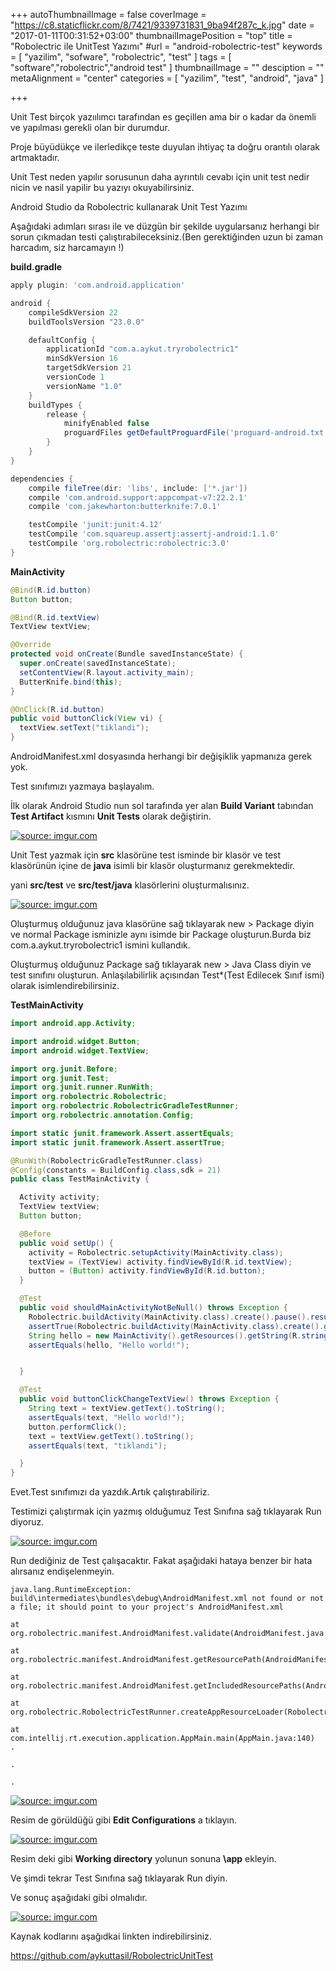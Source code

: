 +++
autoThumbnailImage = false
coverImage = "https://c8.staticflickr.com/8/7421/9339731831_9ba94f287c_k.jpg"
date = "2017-01-11T00:31:52+03:00"
thumbnailImagePosition = "top"
title = "Robolectric ile UnitTest Yazımı"
#url = "android-robolectric-test"
keywords = [
  "yazilim",
  "sofware",
  "robolectric",
  "test"
]
tags = [
  "software","robolectric","android test"
]
thumbnailImage = ""
desciption = ""
metaAlignment = "center"
categories = [
  "yazilim",
  "test",
  "android",
  "java"
]

+++

Unit Test birçok yazıılımcı tarafından es geçillen ama bir o kadar da önemli ve yapılması gerekli olan bir durumdur.

Proje büyüdükçe ve ilerledikçe teste duyulan ihtiyaç ta doğru orantılı olarak artmaktadır.

Unit Test neden yapılır sorusunun daha ayrıntılı cevabı için unit test nedir nicin ve nasil yapilir bu yazıyı okuyabilirsiniz.

Android Studio da Robolectric kullanarak Unit Test Yazımı

Aşağıdaki adımları sırası ile ve düzgün bir şekilde uygularsanız herhangi bir sorun çıkmadan testi çalıştırabileceksiniz.(Ben gerektiğinden uzun bi zaman harcadım, siz harcamayın !)

 
**build.gradle**

```gradle
apply plugin: 'com.android.application'

android {
    compileSdkVersion 22
    buildToolsVersion "23.0.0"

    defaultConfig {
        applicationId "com.a.aykut.tryrobolectric1"
        minSdkVersion 16
        targetSdkVersion 21
        versionCode 1
        versionName "1.0"
    }
    buildTypes {
        release {
            minifyEnabled false
            proguardFiles getDefaultProguardFile('proguard-android.txt'), 'proguard-rules.pro'
        }
    }
}

dependencies {
    compile fileTree(dir: 'libs', include: ['*.jar'])
    compile 'com.android.support:appcompat-v7:22.2.1'
    compile 'com.jakewharton:butterknife:7.0.1'

    testCompile 'junit:junit:4.12'
    testCompile 'com.squareup.assertj:assertj-android:1.1.0'
    testCompile 'org.robolectric:robolectric:3.0'
}
```

**MainActivity**

```java
@Bind(R.id.button)
Button button;

@Bind(R.id.textView)
TextView textView;

@Override
protected void onCreate(Bundle savedInstanceState) {
  super.onCreate(savedInstanceState);
  setContentView(R.layout.activity_main);
  ButterKnife.bind(this);
}

@OnClick(R.id.button)
public void buttonClick(View vi) {
  textView.setText("tiklandi");
}
```
 

AndroidManifest.xml  dosyasında herhangi bir değişiklik yapmanıza gerek yok.

Test sınıfımızı yazmaya başlayalım.

İlk olarak Android Studio nun sol tarafında yer alan **Build Variant** tabından **Test Artifact** kısmını **Unit Tests** olarak değiştirin.

<a href="http://imgur.com/rEPljpe"><img src="http://i.imgur.com/rEPljpe.jpg" title="source: imgur.com" /></a>

Unit Test yazmak için **src** klasörüne test isminde bir klasör ve test klasörünün içine de **java** isimli bir klasör oluşturmanız gerekmektedir.

yani **src/test** ve **src/test/java** klasörlerini oluşturmalısınız.

<a href="http://imgur.com/gztY5gr"><img src="http://i.imgur.com/gztY5gr.jpg" title="source: imgur.com" /></a>


Oluşturmuş olduğunuz java klasörüne sağ tıklayarak new > Package diyin ve normal Package isminizle aynı isimde bir Package oluşturun.Burda biz com.a.aykut.tryrobolectric1 ismini kullandık.

Oluşturmuş olduğunuz Package sağ tıklayarak new > Java Class diyin ve test sınıfını oluşturun. Anlaşılabilirlik açısından Test*(Test Edilecek Sınıf ismi) olarak isimlendirebilirsiniz.

 

**TestMainActivity**

```java
import android.app.Activity;

import android.widget.Button;
import android.widget.TextView;

import org.junit.Before;
import org.junit.Test;
import org.junit.runner.RunWith;
import org.robolectric.Robolectric;
import org.robolectric.RobolectricGradleTestRunner;
import org.robolectric.annotation.Config;

import static junit.framework.Assert.assertEquals;
import static junit.framework.Assert.assertTrue;

@RunWith(RobolectricGradleTestRunner.class)
@Config(constants = BuildConfig.class,sdk = 21)
public class TestMainActivity {

  Activity activity;
  TextView textView;
  Button button;

  @Before
  public void setUp() {
    activity = Robolectric.setupActivity(MainActivity.class);
    textView = (TextView) activity.findViewById(R.id.textView);
    button = (Button) activity.findViewById(R.id.button);
  }

  @Test
  public void shouldMainActivityNotBeNull() throws Exception {
    Robolectric.buildActivity(MainActivity.class).create().pause().resume().get();
    assertTrue(Robolectric.buildActivity(MainActivity.class).create().get() != null);
    String hello = new MainActivity().getResources().getString(R.string.hello_world);
    assertEquals(hello, "Hello world!");


  }

  @Test
  public void buttonClickChangeTextView() throws Exception {
    String text = textView.getText().toString();
    assertEquals(text, "Hello world!");
    button.performClick();
    text = textView.getText().toString();
    assertEquals(text, "tiklandi");

  }
}
```

Evet.Test sınıfımızı da yazdık.Artık çalıştırabiliriz.

Testimizi çalıştırmak için yazmış olduğumuz Test Sınıfına sağ tıklayarak Run diyoruz.

<a href="http://imgur.com/7STeLHy"><img src="http://i.imgur.com/7STeLHy.jpg" title="source: imgur.com" /></a>

 
Run dediğiniz de Test çalışacaktır. Fakat aşağıdaki hataya benzer bir hata alırsanız endişelenmeyin.

```
java.lang.RuntimeException: build\intermediates\bundles\debug\AndroidManifest.xml not found or not a file; it should point to your project's AndroidManifest.xml

at org.robolectric.manifest.AndroidManifest.validate(AndroidManifest.java:121)

at org.robolectric.manifest.AndroidManifest.getResourcePath(AndroidManifest.java:469)

at org.robolectric.manifest.AndroidManifest.getIncludedResourcePaths(AndroidManifest.java:475)

at org.robolectric.RobolectricTestRunner.createAppResourceLoader(RobolectricTestRunner.java:491)

at com.intellij.rt.execution.application.AppMain.main(AppMain.java:140)
.

.

.
```

<a href="http://imgur.com/1TpiUpG"><img src="http://i.imgur.com/1TpiUpG.jpg" title="source: imgur.com" /></a>

Resim de görüldüğü gibi **Edit Configurations** a tıklayın.

 
<a href="http://imgur.com/pFGTznR"><img src="http://i.imgur.com/pFGTznR.jpg" title="source: imgur.com" /></a>


Resim deki gibi **Working directory** yolunun sonuna **\app** ekleyin.

 

Ve şimdi tekrar Test Sınıfına sağ tıklayarak Run diyin.

Ve sonuç aşağıdaki gibi olmalıdır.


<a href="http://imgur.com/zIgjUDT"><img src="http://i.imgur.com/zIgjUDT.jpg" title="source: imgur.com" /></a>
 

Kaynak kodlarını aşağıdkai linkten indirebilirsiniz.

https://github.com/aykuttasil/RobolectricUnitTest
